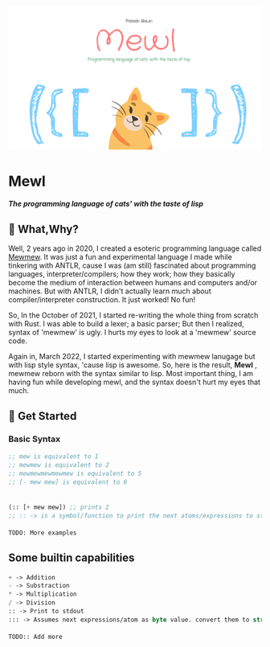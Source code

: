 # ![](media/mewl_banner.png)

# Mewl

##### The programming language of cats' with the taste of lisp

## 🤔 What,Why?

Well, 2 years ago in 2020, I created a esoteric programming language called [Mewmew](https://github.com/bauripalash/mewmew). It was just a fun and experimental language I made while tinkering with ANTLR, cause I was (am still) fascinated about programming languages, interpreter/compilers; how they work; how they basically become the medium of interaction between humans and computers and/or machines. But with ANTLR, I didn't actually learn much about compiler/interpreter construction. It just worked! No fun!

So, In the October of 2021, I started re-writing the whole thing from scratch with Rust. I was able to build a lexer; a basic parser; But then I realized, syntax of 'mewmew' is ugly. I hurts my eyes to look at a 'mewmew' source code.

Again in, March 2022, I started experimenting with mewmew lanugage but with lisp style syntax, 'cause lisp is awesome. So, here is the result, **Mewl** , mewmew reborn with the syntax similar to lisp. Most important thing, I am having fun while developing mewl, and the syntax doesn't hurt my eyes that much. 

## 🎉 Get Started

### Basic Syntax

```lisp
;; mew is equivalent to 1
;; mewmew is equivalent to 2
;; mewmewmewmewmew is equivalent to 5
;; [- mew mew] is equivalent to 0


(:: [+ mew mew]) ;; prints 2
;; :: -> is a symbol/function to print the next atoms/expressions to stdout

TODO: More examples
```

## Some builtin capabilities

```lisp
+ -> Addition
- -> Substraction
* -> Multiplication
/ -> Division
:: -> Print to stdout
::: -> Assumes next expressions/atom as byte value. convert them to string, including invalid chars and prints to stdout

TODO:: Add more
```
